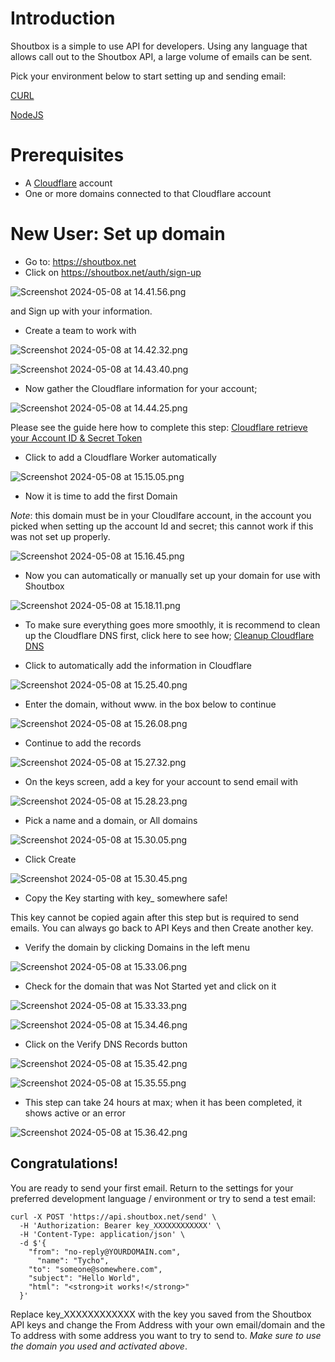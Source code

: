 # Introduction 

Shoutbox is a simple to use API for developers. Using any language that allows call out to the Shoutbox API, a large volume of emails can be sent. 

Pick your environment below to start setting up and sending email: 

[CURL](./b3K6TMSsuooLnSQYOGVsRd)

[NodeJS](./BRcuD5CFnJ922YOKIATLHS)


# Prerequisites

- A [Cloudflare](https://cloudflare.com) account 
- One or more domains connected to that Cloudflare account

# New User: Set up domain 

- Go to: https://shoutbox.net
- Click on https://shoutbox.net/auth/sign-up

![Screenshot 2024-05-08 at 14.41.56.png](./assets/f32f30d08e194e05a9b7533b4bfe6f0e.png)

and Sign up with your information. 

- Create a team to work with

![Screenshot 2024-05-08 at 14.42.32.png](./assets/2d44fc000b5d4769836f19f56d579b44.png)

![Screenshot 2024-05-08 at 14.43.40.png](./assets/3fbc28eadc034f029fa9c3d5451184e9.png)

- Now gather the Cloudflare information for your account; 

![Screenshot 2024-05-08 at 14.44.25.png](./assets/b3a701e95abc4201961e74ef9e6608aa.png)

Please see the guide here how to complete this step: [Cloudflare retrieve your Account ID & Secret Token](./cloudflare-retrieve-account-id-and-secret.md)

- Click to add a Cloudflare Worker automatically

![Screenshot 2024-05-08 at 15.15.05.png](./assets/634dd826ca1e480fb300c27c669cb083.png)

- Now it is time to add the first Domain

*Note*: this domain must be in your Cloudlfare account, in the account you picked when setting up the account Id and secret; this cannot work if this was not set up properly. 

![Screenshot 2024-05-08 at 15.16.45.png](./assets/2e0cee6a192444c996c74b47996e9be8.png)

- Now you can automatically or manually set up your domain for use with Shoutbox

![Screenshot 2024-05-08 at 15.18.11.png](./assets/f60e0b0da37d46a3815a35b72f7027a1.png)

- To make sure everything goes more smoothly, it is recommend to clean up the Cloudflare DNS first, click here to see how; [Cleanup Cloudflare DNS](./cleanup-cloudflare-dns.md)

- Click to automatically add the information in Cloudflare

![Screenshot 2024-05-08 at 15.25.40.png](./assets/3077121bc7e044aab2887d0541aef835.png)

- Enter the domain, without www. in the box below to continue

![Screenshot 2024-05-08 at 15.26.08.png](./assets/259ee7288ec846ff8aff53da86a3ef0e.png)

- Continue to add the records 

![Screenshot 2024-05-08 at 15.27.32.png](./assets/ad163ba6491c4ce1a2ff64453d359f83.png)

- On the keys screen, add a key for your account to send email with

![Screenshot 2024-05-08 at 15.28.23.png](./assets/f5c6bce97fb642e4a7b5c3cc8420e0d6.png)

- Pick a name and a domain, or All domains

![Screenshot 2024-05-08 at 15.30.05.png](./assets/4ccf6d7ca35b4f03b4b8a17cdd4387a2.png)

- Click Create

![Screenshot 2024-05-08 at 15.30.45.png](./assets/9db3ce3817a348e487e3fbc9963b9da5.png)

- Copy the Key starting with key_ somewhere safe! 

This key cannot be copied again after this step but is required to send emails. You can always go back to API Keys and then Create another key. 

- Verify the domain by clicking Domains in the left menu

![Screenshot 2024-05-08 at 15.33.06.png](./assets/d0ec3eaf9e464a249444fce441c846e7.png)

- Check for the domain that was Not Started yet and click on it

![Screenshot 2024-05-08 at 15.33.33.png](./assets/6e140921555c4ca4985ceedb94b6d760.png)


![Screenshot 2024-05-08 at 15.34.46.png](./assets/a9659fe5539843c8942dc7ceea98163f.png)


- Click on the Verify DNS Records button


![Screenshot 2024-05-08 at 15.35.42.png](./assets/3e2e9dae4a6844a08dfc468dd8bee1ca.png)


![Screenshot 2024-05-08 at 15.35.55.png](./assets/50a4411e8cde4240b61ca28cf98f9673.png)


- This step can take 24 hours at max; when it has been completed, it shows active or an error

![Screenshot 2024-05-08 at 15.36.42.png](./assets/3d250f0b1f3e4447aff0ff7247f8387e.png)

## Congratulations! 

You are ready to send your first email. Return to the settings for your preferred development language / environment or try to send a test email: 


```
curl -X POST 'https://api.shoutbox.net/send' \
  -H 'Authorization: Bearer key_XXXXXXXXXXXX' \
  -H 'Content-Type: application/json' \
  -d $'{
    "from": "no-reply@YOURDOMAIN.com",
	  "name": "Tycho", 
    "to": "someone@somewhere.com",
    "subject": "Hello World",
    "html": "<strong>it works!</strong>"
  }'

```

Replace key_XXXXXXXXXXXX with the key you saved from the Shoutbox API keys and change the From Address with your own email/domain and the To address with some address you want to try to send to. *Make sure to use the domain you used and activated above*. 

